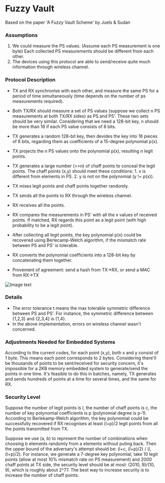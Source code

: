 # Fuzzy Vault

Based on the paper 'A Fuzzy Vault Scheme' by Juels & Sudan

### Assumptions
1. We could measure the PS values. (Assume each PS measurement is one byte) Each collected PS measurements should be different from each other.
2. The devices using this protocol are able to send/receive quite much information through wireless channel.

### Protocol Description
- TX and RX synchronise with each other, and measure the same PS for a period of time simultaneously (time depends on the number of ps measurements required).
- Both TX/RX should measure a set of PS values (suppose we collect n PS measurements at both TX/RX sides) as PS and PS'. These two sets should be very similar. Considering that we need a 128-bit key, n should be more than 16 if each PS value consists of 8 bits.
- TX generates a random 128-bit key, then devides the key into 16 pieces of 8 bits, regarding them as coefficients of a 15-degree polynomial p(x). 
- TX projects the n PS values onto the polynomial p(x), resulting n legit points.
- TX generates a large number (>>n) of chaff points to conceal the legit points. The chaff points (x,y) should meet these conditions: 1. x is different from elements in PS. 2. y is not on the polynomial (y != p(x)). 
- TX mixes legit points and chaff points together randomly. 
- TX sends all the points to RX through the wireless channel.
- RX receives all the points. 
- RX compares the measurements in PS' with all the x values of received points. If matched, RX regards this point as a legit point (with high probability to be a legit point).
- After collecting all legit points, the key polynomial p(x) could be recovered using Berlecamp-Welch algorithm, if the mismatch rate between PS and PS' is tolerable.
- RX converts the polynomial coefficients into a 128-bit key by concatenating them together.

- Provement of agreement: send a hash from TX->RX, or send a MAC from RX->TX

![Image text](https://github.com/MrZMN/Implementation-of-PS-based-key-distribution-methods/blob/master/images/fuzzyvault.png)

### Details

- The error tolerance t means the max tolerable symmetric difference between PS and PS'. For instance, the symmetric difference between {1,2,3} and {2,3,4} is {1,4}.
- In the above implementation, errors on wireless channel wasn't concerned.

### Adjustments Needed for Embedded Systems

According to the current codes, for each point (x,y), both x and y consist of 1 byte. This means each point corresponds to 2 bytes. Considering there'll be thousands of points to be sent/received for security concern, it's impossible for a 2KB memory embedded system to generate/send the points in one time. It's feasible to do this in batches, namely, TX generates and sends hundreds of points at a time for several times, and the same for RX.

### Security Level

Suppose the number of legit points is l, the number of chaff points is c, the number of key polynomial coefficients is p (polynomial degree is p-1). According to Berlekamp-Welch algorithm, the key polynomial could be successfully recovered if RX recognises at least (l+p)/2 legit points from all the points transmitted from TX.  

Suppose we use (a, b) to represent the number of combinations when choosing b elements randomly from a elements without puting back. Then the upper bound of the adversary's attempt should be: (l+c, (l+p)/2) / (l, (l+p)/2). For instance, we generate a 7-degree key polynomial, take 10 legit points (allow at most 10% mismatch rate on PS measurement) and 2000 chaff points at TX side, the security level should be at most: (2010, 9)/(10, 9), which is roughly about 2^77. The best way to increase security is to increase the number of chaff points.

